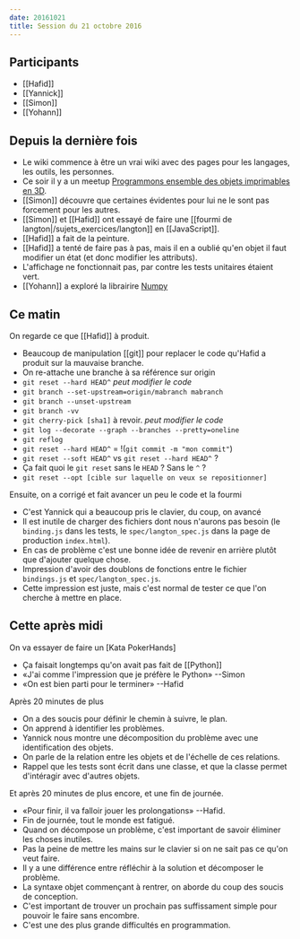 ```yaml
---
date: 20161021
title: Session du 21 octobre 2016
---
```


## Participants

- [[Hafid]]
- [[Yannick]]
- [[Simon]]
- [[Yohann]]


## Depuis la dernière fois

- Le wiki commence à être un vrai wiki avec des pages pour les langages, les
  outils, les personnes.
- Ce soir il y a un meetup [Programmons ensemble des objets imprimables en
  3D](https://www.meetup.com/fr-FR/Objets-3D-Programmables-app-objets/events/234970346/).
- [[Simon]] découvre que certaines évidentes pour lui ne le sont pas forcement
  pour les autres.
- [[Simon]] et [[Hafid]] ont essayé de faire une [[fourmi de langton|/sujets_exercices/langton]] en
  [[JavaScript]].
- [[Hafid]] a fait de la peinture.
- [[Hafid]] a tenté de faire pas à pas, mais il en a oublié qu'en objet il faut
  modifier un état (et donc modifier les attributs).
- L'affichage ne fonctionnait pas, par contre les tests unitaires étaient vert.
- [[Yohann]] a exploré la librairire [Numpy](http://www.numpy.org/)


## Ce matin

On regarde ce que [[Hafid]] à produit.

- Beaucoup de manipulation [[git]] pour replacer le code qu'Hafid a produit sur
  la mauvaise branche.
- On re-attache une branche à sa référence sur origin
- `git reset --hard HEAD^` _peut modifier le code_
- `git branch --set-upstream=origin/mabranch mabranch`
- `git branch --unset-upstream`
- `git branch -vv`
- `git cherry-pick [sha1]` à revoir. _peut modifier le code_
- `git log --decorate --graph --branches --pretty=oneline`
- `git reflog`
- `git reset --hard HEAD^` = !(`git commit -m "mon commit"`)
- `git reset --soft HEAD^` vs `git reset --hard HEAD^` ?
- Ça fait quoi le `git reset` sans le `HEAD` ? Sans le `^` ?
- `git reset --opt [cible sur laquelle on veux se repositionner]`

Ensuite, on a corrigé et fait avancer un peu le code et la fourmi

- C'est Yannick qui a beaucoup pris le clavier, du coup, on avancé
- Il est inutile de charger des fichiers dont nous n'aurons pas besoin (le
  `binding.js` dans les tests, le `spec/langton_spec.js` dans la page de
  production `index.html`).
- En cas de problème c'est une bonne idée de revenir en arrière plutôt que
  d'ajouter quelque chose.
- Impression d'avoir des doublons de fonctions entre le fichier `bindings.js`
  et `spec/langton_spec.js`.
- Cette impression est juste, mais c'est normal de tester ce que l'on cherche à
  mettre en place.


## Cette après midi

On va essayer de faire un [Kata PokerHands]

- Ça faisait longtemps qu'on avait pas fait de [[Python]]
- «J'ai comme l'impression que je préfère le Python» --Simon
- «On est bien parti pour le terminer» --Hafid

Après 20 minutes de plus

- On a des soucis pour définir le chemin à suivre, le plan.
- On apprend à identifier les problèmes.
- Yannick nous montre une décomposition du problème avec une identification des
  objets.
- On parle de la relation entre les objets et de l'échelle de ces relations.
- Rappel que les tests sont écrit dans une classe, et que la classe permet
  d'intéragir avec d'autres objets.

Et après 20 minutes de plus encore, et une fin de journée.

- «Pour finir, il va falloir jouer les prolongations» --Hafid.
- Fin de journée, tout le monde est fatigué.
- Quand on décompose un problème, c'est important de savoir éliminer les choses inutiles.
- Pas la peine de mettre les mains sur le clavier si on ne sait pas ce qu'on veut faire.
- Il y a une différence entre réfléchir à la solution et décomposer le problème.
- La syntaxe objet commençant à rentrer, on aborde du coup des soucis de conception.
- C'est important de trouver un prochain pas suffissament simple pour pouvoir le faire sans encombre.
- C'est une des plus grande difficultés en programmation.


